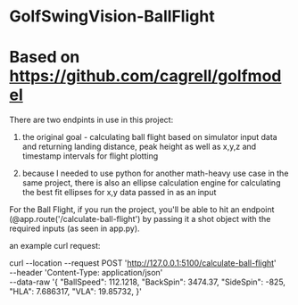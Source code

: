 # GolfSwingVision-BallFlight

# Based on https://github.com/cagrell/golfmodel

There are two endpints in use in this project:
1. the original goal - calculating ball flight based on simulator input data and returning landing distance, peak height as well as x,y,z and timestamp intervals for flight plotting

2. because I needed to use python for another math-heavy use case in the same project, there is also an ellipse calculation engine for calculating the best fit ellipses for x,y data passed in as an input

For the Ball Flight, if you run the project, you'll be able to hit an endpoint (@app.route('/calculate-ball-flight') by passing it a shot object with the required inputs (as seen in app.py).  


an example curl request:

curl --location --request POST 'http://127.0.0.1:5100/calculate-ball-flight' \
--header 'Content-Type: application/json' \
--data-raw '{
  "BallSpeed": 112.1218,
  "BackSpin": 3474.37,
  "SideSpin": -825,
  "HLA": 7.686317,
  "VLA": 19.85732,
}'

